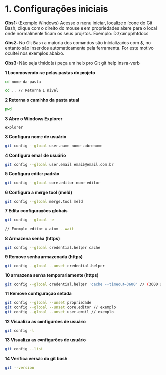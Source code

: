# 1. Configurações iniciais

**Obs1:** (Exemplo Windows) Acesse o menu iniciar, localize o ícone do Git Bash, clique com o direito do mouse e em propriedades altere para o local onde normalmente ficam os seus projetos. Exemplo: D:\xampp\htdocs

**Obs2:** No Git Bash a maioria dos comandos são inicializados com $, no entanto são inseridos automaticamente pela ferramenta. Por este motivo ocultei nos exemplos abaixo.

**Obs3:** Não seja tímido(a) peça um help pro Git
git help insira-verb


**1 Locomovendo-se pelas pastas do projeto**
```bash
cd nome-da-pasta

cd .. // Retorna 1 nível
```

**2 Retorna o caminho da pasta atual**
```bash
pwd
```

**3 Abre o Windows Explorer**
```bash
explorer
```

**3 Configura nome de usuário**
```bash
git config --global user.name nome-sobrenome
```

**4 Configura email de usuário**
```bash
git config --global user.email email@email.com.br
```

**5 Configura editor padrão**
```bash
git config --global core.editor nome-editor
```

**6 Configura a merge tool (meld)**
```bash
git config --global merge.tool meld
```

**7 Edita configurações globais**
```bash
git config --global -e

// Exemplo editor = atom --wait
```

**8 Armazena senha (https)**
```bash
git config --global credential.helper cache
```

**9 Remove senha armazenada (https)**
```bash
git config --global --unset credential.helper
```

**10 armazena senha temporariamente (https)**
```bash
git config --global credential.helper 'cache --timeout=3600' // (3600 segundos = 1 hora)
```

**11 Remove configuração setada**
```bash
git config --global --unset propriedade
git config --global --unset core.editor // exemplo
git config --global --unset user.email // exemplo
```

**12 Visualiza as configurões de usuário**
```bash
git config -l
```

**13 Visualiza as configurões de usuário**
```bash
git config --list
```

**14 Verifica versão do git bash**
```bash
git --version
```
